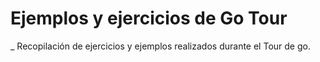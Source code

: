 # Ejemplos y ejercicios de Go Tour

_ Recopilación de ejercicios y ejemplos realizados durante el Tour de go.
